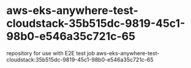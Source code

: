 # aws-eks-anywhere-test-cloudstack-35b515dc-9819-45c1-98b0-e546a35c721c-65
repository for use with E2E test job aws-eks-anywhere-test-cloudstack:35b515dc-9819-45c1-98b0-e546a35c721c-65

